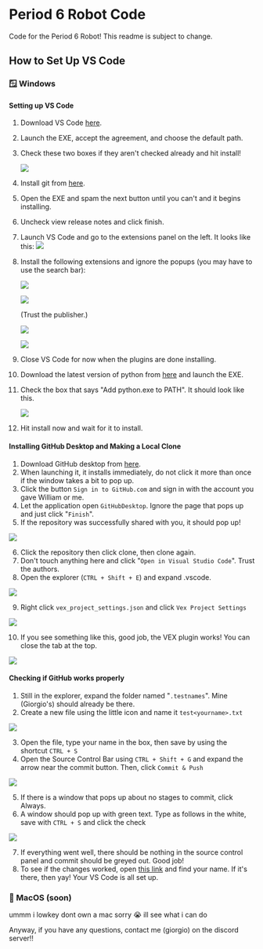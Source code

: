 # Period 6 Robot Code
Code for the Period 6 Robot! This readme is subject to change.

## How to Set Up VS Code
### 🪟 Windows
#### Setting up VS Code
1. Download VS Code [here](https://code.visualstudio.com/ "here").
2. Launch the EXE, accept the agreement, and choose the default path. 
3. Check these two boxes if they aren't checked already and hit install!

   [![](https://i.imgur.com/iRln5Vx.png)](https://i.imgur.com/iRln5Vx.png)
	
5. Install git from [here](https://github.com/git-for-windows/git/releases/download/v2.49.0.windows.1/Git-2.49.0-64-bit.exe "here").
6. Open the EXE and spam the next button until you can't and it begins installing.
7. Uncheck view release notes and click finish.
8. Launch VS Code and go to the extensions panel on the left. It looks like this: [![](https://i.imgur.com/SM4Yf1w.png)](https://i.imgur.com/SM4Yf1w.png)
9. Install the following extensions and ignore the popups (you may have to use the search bar): 

   [![](https://i.imgur.com/MaINfIo.png)](https://i.imgur.com/MaINfIo.png)
  
	  [![](https://i.imgur.com/zEIWZ1t.png)](https://i.imgur.com/zEIWZ1t.png)

	(Trust the publisher.)

	  [![](https://i.imgur.com/6SinnOx.png)](https://i.imgur.com/6SinnOx.png)

	  [![](https://i.imgur.com/NcvNLG6.png)](https://i.imgur.com/NcvNLG6.png)

11. Close VS Code for now when the plugins are done installing.
12. Download the latest version of python from [here](https://www.python.org/ftp/python/3.13.3/python-3.13.3-amd64.exe "here") and launch the EXE.
13. Check the box that says "Add python.exe to PATH". It should look like this.
	
	[![](https://i.imgur.com/9wVRmdv.png)](https://i.imgur.com/9wVRmdv.png)
	
14. Hit install now and wait for it to install.
	
#### Installing GitHub Desktop and Making a Local Clone
1.  Download GitHub desktop from [here](https://desktop.github.com/download/ "here").
2. When launching it, it installs immediately, do not click it more than once if the window takes a bit to pop up.
3. Click the button `Sign in to GitHub.com` and sign in with the account you gave William or me.
4. Let the application open `GitHubDesktop`. Ignore the page that pops up and just click "`Finish`".
5. If the repository was successfully shared with you, it should pop up!
	
 [![](https://i.imgur.com/eiPRpA6.png)](https://i.imgur.com/eiPRpA6.png)
	
6. Click the repository then click clone,  then clone again.
7. Don't touch anything here and click "`Open in Visual Studio Code`". Trust the authors.
8. Open the explorer (`CTRL + Shift + E`) and expand .vscode.
	
 [![](https://i.imgur.com/jZQbRfv.png)](https://i.imgur.com/jZQbRfv.png)

9. Right click `vex_project_settings.json` and click `Vex Project Settings`
	
 [![](https://i.imgur.com/H5gyG10.png)](https://i.imgur.com/H5gyG10.png)
 
10. If you see something like this, good job, the VEX plugin works! You can close the tab at the top.	
 
 [![](https://i.imgur.com/dixeple.png)](https://i.imgur.com/dixeple.png)
 
#### Checking if GitHub works properly
1. Still in the explorer, expand the folder named "`.testnames`". Mine (Giorgio's) should already be there.
2. Create a new file using the little icon and name it `test<yourname>.txt`
	
 [![](https://i.imgur.com/8N0EiyD.png)](https://i.imgur.com/8N0EiyD.png)
 
3. Open the file, type your name in the box, then save by using the shortcut `CTRL + S`
4.  Open the Source Control Bar using `CTRL + Shift + G`  and expand the arrow near the commit button. Then, click `Commit & Push`
	
 [![](https://i.imgur.com/FRypfLx.png)](https://i.imgur.com/FRypfLx.png)
 
5. If there is a window that pops up about no stages to commit, click Always.
6. A window should pop up with green text. Type as follows in the white, save with `CTRL + S` and click the check
	
 [![](https://i.imgur.com/p4ohZEy.png)](https://i.imgur.com/p4ohZEy.png)
 
7. If everything went well, there should be nothing in the source control panel and commit should be greyed out. Good job! 
8. To see if the changes worked, open [this link](https://github.com/WillyWally34/ProgrammingDEPT/tree/main/.testnames "this link") and find your name. If it's there, then yay! Your VS Code is all set up.

### 🍎 MacOS (soon)
ummm i lowkey dont own a mac sorry 😭 ill see what i can do

Anyway, if you have any questions, contact me (giorgio) on the discord server!!

